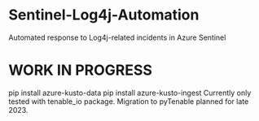 # Sentinel-Log4j-Automation
Automated response to Log4j-related incidents in Azure Sentinel

# WORK IN PROGRESS
pip install azure-kusto-data
pip install azure-kusto-ingest
Currently only tested with tenable_io package. Migration to pyTenable planned for late 2023.
